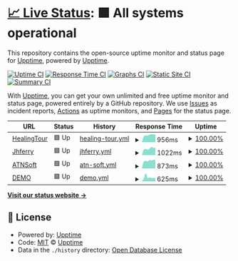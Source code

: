 # [📈 Live Status](https://upptime.github.io/upptime): <!--live status--> **🟩 All systems operational**

This repository contains the open-source uptime monitor and status page for [Upptime](https://upptime.js.org), powered by [Upptime](https://github.com/upptime/upptime).

[![Uptime CI](https://github.com/worick/upptime/workflows/Uptime%20CI/badge.svg)](https://github.com/worick/upptime/actions?query=workflow%3A%22Uptime+CI%22)
[![Response Time CI](https://github.com/worick/upptime/workflows/Response%20Time%20CI/badge.svg)](https://github.com/worick/upptime/actions?query=workflow%3A%22Response+Time+CI%22)
[![Graphs CI](https://github.com/worick/upptime/workflows/Graphs%20CI/badge.svg)](https://github.com/worick/upptime/actions?query=workflow%3A%22Graphs+CI%22)
[![Static Site CI](https://github.com/worick/upptime/workflows/Static%20Site%20CI/badge.svg)](https://github.com/worick/upptime/actions?query=workflow%3A%22Static+Site+CI%22)
[![Summary CI](https://github.com/worick/upptime/workflows/Summary%20CI/badge.svg)](https://github.com/worick/upptime/actions?query=workflow%3A%22Summary+CI%22)

With [Upptime](https://upptime.js.org), you can get your own unlimited and free uptime monitor and status page, powered entirely by a GitHub repository. We use [Issues](https://github.com/upptime/upptime/issues) as incident reports, [Actions](https://github.com/worick/upptime/actions) as uptime monitors, and [Pages](https://upptime.github.io/upptime) for the status page.

<!--start: status pages-->
<!-- This summary is generated by Upptime (https://github.com/upptime/upptime) -->
<!-- Do not edit this manually, your changes will be overwritten -->
<!-- prettier-ignore -->
| URL | Status | History | Response Time | Uptime |
| --- | ------ | ------- | ------------- | ------ |
| <img alt="" src="https://icons.duckduckgo.com/ip3/www.healingtour.com.ico" height="13"> [HealingTour](https://www.healingtour.com) | 🟩 Up | [healing-tour.yml](https://github.com/worick/upptime/commits/HEAD/history/healing-tour.yml) | <details><summary><img alt="Response time graph" src="./graphs/healing-tour/response-time-week.png" height="20"> 956ms</summary><br><a href="https://worick.github.io/upptime/history/healing-tour"><img alt="Response time 1394" src="https://img.shields.io/endpoint?url=https%3A%2F%2Fraw.githubusercontent.com%2Fworick%2Fupptime%2FHEAD%2Fapi%2Fhealing-tour%2Fresponse-time.json"></a><br><a href="https://worick.github.io/upptime/history/healing-tour"><img alt="24-hour response time 1034" src="https://img.shields.io/endpoint?url=https%3A%2F%2Fraw.githubusercontent.com%2Fworick%2Fupptime%2FHEAD%2Fapi%2Fhealing-tour%2Fresponse-time-day.json"></a><br><a href="https://worick.github.io/upptime/history/healing-tour"><img alt="7-day response time 956" src="https://img.shields.io/endpoint?url=https%3A%2F%2Fraw.githubusercontent.com%2Fworick%2Fupptime%2FHEAD%2Fapi%2Fhealing-tour%2Fresponse-time-week.json"></a><br><a href="https://worick.github.io/upptime/history/healing-tour"><img alt="30-day response time 989" src="https://img.shields.io/endpoint?url=https%3A%2F%2Fraw.githubusercontent.com%2Fworick%2Fupptime%2FHEAD%2Fapi%2Fhealing-tour%2Fresponse-time-month.json"></a><br><a href="https://worick.github.io/upptime/history/healing-tour"><img alt="1-year response time 1394" src="https://img.shields.io/endpoint?url=https%3A%2F%2Fraw.githubusercontent.com%2Fworick%2Fupptime%2FHEAD%2Fapi%2Fhealing-tour%2Fresponse-time-year.json"></a></details> | <details><summary><a href="https://worick.github.io/upptime/history/healing-tour">100.00%</a></summary><a href="https://worick.github.io/upptime/history/healing-tour"><img alt="All-time uptime 99.96%" src="https://img.shields.io/endpoint?url=https%3A%2F%2Fraw.githubusercontent.com%2Fworick%2Fupptime%2FHEAD%2Fapi%2Fhealing-tour%2Fuptime.json"></a><br><a href="https://worick.github.io/upptime/history/healing-tour"><img alt="24-hour uptime 100.00%" src="https://img.shields.io/endpoint?url=https%3A%2F%2Fraw.githubusercontent.com%2Fworick%2Fupptime%2FHEAD%2Fapi%2Fhealing-tour%2Fuptime-day.json"></a><br><a href="https://worick.github.io/upptime/history/healing-tour"><img alt="7-day uptime 100.00%" src="https://img.shields.io/endpoint?url=https%3A%2F%2Fraw.githubusercontent.com%2Fworick%2Fupptime%2FHEAD%2Fapi%2Fhealing-tour%2Fuptime-week.json"></a><br><a href="https://worick.github.io/upptime/history/healing-tour"><img alt="30-day uptime 100.00%" src="https://img.shields.io/endpoint?url=https%3A%2F%2Fraw.githubusercontent.com%2Fworick%2Fupptime%2FHEAD%2Fapi%2Fhealing-tour%2Fuptime-month.json"></a><br><a href="https://worick.github.io/upptime/history/healing-tour"><img alt="1-year uptime 99.96%" src="https://img.shields.io/endpoint?url=https%3A%2F%2Fraw.githubusercontent.com%2Fworick%2Fupptime%2FHEAD%2Fapi%2Fhealing-tour%2Fuptime-year.json"></a></details>
| <img alt="" src="https://icons.duckduckgo.com/ip3/www.jhferry.com.ico" height="13"> [Jhferry](https://www.jhferry.com) | 🟩 Up | [jhferry.yml](https://github.com/worick/upptime/commits/HEAD/history/jhferry.yml) | <details><summary><img alt="Response time graph" src="./graphs/jhferry/response-time-week.png" height="20"> 1022ms</summary><br><a href="https://worick.github.io/upptime/history/jhferry"><img alt="Response time 1107" src="https://img.shields.io/endpoint?url=https%3A%2F%2Fraw.githubusercontent.com%2Fworick%2Fupptime%2FHEAD%2Fapi%2Fjhferry%2Fresponse-time.json"></a><br><a href="https://worick.github.io/upptime/history/jhferry"><img alt="24-hour response time 1157" src="https://img.shields.io/endpoint?url=https%3A%2F%2Fraw.githubusercontent.com%2Fworick%2Fupptime%2FHEAD%2Fapi%2Fjhferry%2Fresponse-time-day.json"></a><br><a href="https://worick.github.io/upptime/history/jhferry"><img alt="7-day response time 1022" src="https://img.shields.io/endpoint?url=https%3A%2F%2Fraw.githubusercontent.com%2Fworick%2Fupptime%2FHEAD%2Fapi%2Fjhferry%2Fresponse-time-week.json"></a><br><a href="https://worick.github.io/upptime/history/jhferry"><img alt="30-day response time 1013" src="https://img.shields.io/endpoint?url=https%3A%2F%2Fraw.githubusercontent.com%2Fworick%2Fupptime%2FHEAD%2Fapi%2Fjhferry%2Fresponse-time-month.json"></a><br><a href="https://worick.github.io/upptime/history/jhferry"><img alt="1-year response time 1107" src="https://img.shields.io/endpoint?url=https%3A%2F%2Fraw.githubusercontent.com%2Fworick%2Fupptime%2FHEAD%2Fapi%2Fjhferry%2Fresponse-time-year.json"></a></details> | <details><summary><a href="https://worick.github.io/upptime/history/jhferry">100.00%</a></summary><a href="https://worick.github.io/upptime/history/jhferry"><img alt="All-time uptime 99.98%" src="https://img.shields.io/endpoint?url=https%3A%2F%2Fraw.githubusercontent.com%2Fworick%2Fupptime%2FHEAD%2Fapi%2Fjhferry%2Fuptime.json"></a><br><a href="https://worick.github.io/upptime/history/jhferry"><img alt="24-hour uptime 100.00%" src="https://img.shields.io/endpoint?url=https%3A%2F%2Fraw.githubusercontent.com%2Fworick%2Fupptime%2FHEAD%2Fapi%2Fjhferry%2Fuptime-day.json"></a><br><a href="https://worick.github.io/upptime/history/jhferry"><img alt="7-day uptime 100.00%" src="https://img.shields.io/endpoint?url=https%3A%2F%2Fraw.githubusercontent.com%2Fworick%2Fupptime%2FHEAD%2Fapi%2Fjhferry%2Fuptime-week.json"></a><br><a href="https://worick.github.io/upptime/history/jhferry"><img alt="30-day uptime 100.00%" src="https://img.shields.io/endpoint?url=https%3A%2F%2Fraw.githubusercontent.com%2Fworick%2Fupptime%2FHEAD%2Fapi%2Fjhferry%2Fuptime-month.json"></a><br><a href="https://worick.github.io/upptime/history/jhferry"><img alt="1-year uptime 99.98%" src="https://img.shields.io/endpoint?url=https%3A%2F%2Fraw.githubusercontent.com%2Fworick%2Fupptime%2FHEAD%2Fapi%2Fjhferry%2Fuptime-year.json"></a></details>
| <img alt="" src="https://icons.duckduckgo.com/ip3/atnsoft.co.kr.ico" height="13"> [ATNSoft](https://atnsoft.co.kr) | 🟩 Up | [atn-soft.yml](https://github.com/worick/upptime/commits/HEAD/history/atn-soft.yml) | <details><summary><img alt="Response time graph" src="./graphs/atn-soft/response-time-week.png" height="20"> 873ms</summary><br><a href="https://worick.github.io/upptime/history/atn-soft"><img alt="Response time 1033" src="https://img.shields.io/endpoint?url=https%3A%2F%2Fraw.githubusercontent.com%2Fworick%2Fupptime%2FHEAD%2Fapi%2Fatn-soft%2Fresponse-time.json"></a><br><a href="https://worick.github.io/upptime/history/atn-soft"><img alt="24-hour response time 952" src="https://img.shields.io/endpoint?url=https%3A%2F%2Fraw.githubusercontent.com%2Fworick%2Fupptime%2FHEAD%2Fapi%2Fatn-soft%2Fresponse-time-day.json"></a><br><a href="https://worick.github.io/upptime/history/atn-soft"><img alt="7-day response time 873" src="https://img.shields.io/endpoint?url=https%3A%2F%2Fraw.githubusercontent.com%2Fworick%2Fupptime%2FHEAD%2Fapi%2Fatn-soft%2Fresponse-time-week.json"></a><br><a href="https://worick.github.io/upptime/history/atn-soft"><img alt="30-day response time 916" src="https://img.shields.io/endpoint?url=https%3A%2F%2Fraw.githubusercontent.com%2Fworick%2Fupptime%2FHEAD%2Fapi%2Fatn-soft%2Fresponse-time-month.json"></a><br><a href="https://worick.github.io/upptime/history/atn-soft"><img alt="1-year response time 1033" src="https://img.shields.io/endpoint?url=https%3A%2F%2Fraw.githubusercontent.com%2Fworick%2Fupptime%2FHEAD%2Fapi%2Fatn-soft%2Fresponse-time-year.json"></a></details> | <details><summary><a href="https://worick.github.io/upptime/history/atn-soft">100.00%</a></summary><a href="https://worick.github.io/upptime/history/atn-soft"><img alt="All-time uptime 99.92%" src="https://img.shields.io/endpoint?url=https%3A%2F%2Fraw.githubusercontent.com%2Fworick%2Fupptime%2FHEAD%2Fapi%2Fatn-soft%2Fuptime.json"></a><br><a href="https://worick.github.io/upptime/history/atn-soft"><img alt="24-hour uptime 100.00%" src="https://img.shields.io/endpoint?url=https%3A%2F%2Fraw.githubusercontent.com%2Fworick%2Fupptime%2FHEAD%2Fapi%2Fatn-soft%2Fuptime-day.json"></a><br><a href="https://worick.github.io/upptime/history/atn-soft"><img alt="7-day uptime 100.00%" src="https://img.shields.io/endpoint?url=https%3A%2F%2Fraw.githubusercontent.com%2Fworick%2Fupptime%2FHEAD%2Fapi%2Fatn-soft%2Fuptime-week.json"></a><br><a href="https://worick.github.io/upptime/history/atn-soft"><img alt="30-day uptime 100.00%" src="https://img.shields.io/endpoint?url=https%3A%2F%2Fraw.githubusercontent.com%2Fworick%2Fupptime%2FHEAD%2Fapi%2Fatn-soft%2Fuptime-month.json"></a><br><a href="https://worick.github.io/upptime/history/atn-soft"><img alt="1-year uptime 99.92%" src="https://img.shields.io/endpoint?url=https%3A%2F%2Fraw.githubusercontent.com%2Fworick%2Fupptime%2FHEAD%2Fapi%2Fatn-soft%2Fuptime-year.json"></a></details>
| <img alt="" src="https://icons.duckduckgo.com/ip3/demo.atnsoft.co.kr.ico" height="13"> [DEMO](http://demo.atnsoft.co.kr) | 🟩 Up | [demo.yml](https://github.com/worick/upptime/commits/HEAD/history/demo.yml) | <details><summary><img alt="Response time graph" src="./graphs/demo/response-time-week.png" height="20"> 625ms</summary><br><a href="https://worick.github.io/upptime/history/demo"><img alt="Response time 565" src="https://img.shields.io/endpoint?url=https%3A%2F%2Fraw.githubusercontent.com%2Fworick%2Fupptime%2FHEAD%2Fapi%2Fdemo%2Fresponse-time.json"></a><br><a href="https://worick.github.io/upptime/history/demo"><img alt="24-hour response time 543" src="https://img.shields.io/endpoint?url=https%3A%2F%2Fraw.githubusercontent.com%2Fworick%2Fupptime%2FHEAD%2Fapi%2Fdemo%2Fresponse-time-day.json"></a><br><a href="https://worick.github.io/upptime/history/demo"><img alt="7-day response time 625" src="https://img.shields.io/endpoint?url=https%3A%2F%2Fraw.githubusercontent.com%2Fworick%2Fupptime%2FHEAD%2Fapi%2Fdemo%2Fresponse-time-week.json"></a><br><a href="https://worick.github.io/upptime/history/demo"><img alt="30-day response time 563" src="https://img.shields.io/endpoint?url=https%3A%2F%2Fraw.githubusercontent.com%2Fworick%2Fupptime%2FHEAD%2Fapi%2Fdemo%2Fresponse-time-month.json"></a><br><a href="https://worick.github.io/upptime/history/demo"><img alt="1-year response time 565" src="https://img.shields.io/endpoint?url=https%3A%2F%2Fraw.githubusercontent.com%2Fworick%2Fupptime%2FHEAD%2Fapi%2Fdemo%2Fresponse-time-year.json"></a></details> | <details><summary><a href="https://worick.github.io/upptime/history/demo">100.00%</a></summary><a href="https://worick.github.io/upptime/history/demo"><img alt="All-time uptime 99.98%" src="https://img.shields.io/endpoint?url=https%3A%2F%2Fraw.githubusercontent.com%2Fworick%2Fupptime%2FHEAD%2Fapi%2Fdemo%2Fuptime.json"></a><br><a href="https://worick.github.io/upptime/history/demo"><img alt="24-hour uptime 100.00%" src="https://img.shields.io/endpoint?url=https%3A%2F%2Fraw.githubusercontent.com%2Fworick%2Fupptime%2FHEAD%2Fapi%2Fdemo%2Fuptime-day.json"></a><br><a href="https://worick.github.io/upptime/history/demo"><img alt="7-day uptime 100.00%" src="https://img.shields.io/endpoint?url=https%3A%2F%2Fraw.githubusercontent.com%2Fworick%2Fupptime%2FHEAD%2Fapi%2Fdemo%2Fuptime-week.json"></a><br><a href="https://worick.github.io/upptime/history/demo"><img alt="30-day uptime 100.00%" src="https://img.shields.io/endpoint?url=https%3A%2F%2Fraw.githubusercontent.com%2Fworick%2Fupptime%2FHEAD%2Fapi%2Fdemo%2Fuptime-month.json"></a><br><a href="https://worick.github.io/upptime/history/demo"><img alt="1-year uptime 99.98%" src="https://img.shields.io/endpoint?url=https%3A%2F%2Fraw.githubusercontent.com%2Fworick%2Fupptime%2FHEAD%2Fapi%2Fdemo%2Fuptime-year.json"></a></details>

<!--end: status pages-->

[**Visit our status website →**](https://upptime.github.io/upptime)

## 📄 License

- Powered by: [Upptime](https://github.com/upptime/upptime)
- Code: [MIT](./LICENSE) © [Upptime](https://upptime.js.org)
- Data in the `./history` directory: [Open Database License](https://opendatacommons.org/licenses/odbl/1-0/)

